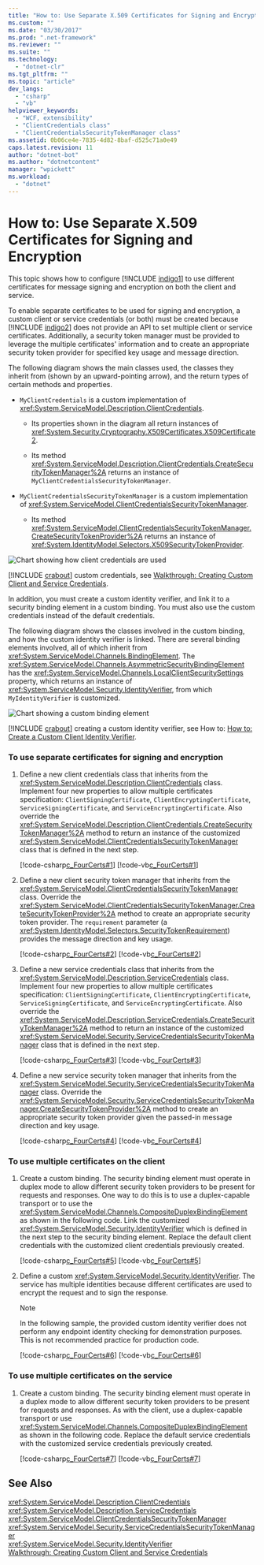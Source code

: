 ```yaml
---
title: "How to: Use Separate X.509 Certificates for Signing and Encryption"
ms.custom: ""
ms.date: "03/30/2017"
ms.prod: ".net-framework"
ms.reviewer: ""
ms.suite: ""
ms.technology: 
  - "dotnet-clr"
ms.tgt_pltfrm: ""
ms.topic: "article"
dev_langs: 
  - "csharp"
  - "vb"
helpviewer_keywords: 
  - "WCF, extensibility"
  - "ClientCredentials class"
  - "ClientCredentialsSecurityTokenManager class"
ms.assetid: 0b06ce4e-7835-4d82-8baf-d525c71a0e49
caps.latest.revision: 11
author: "dotnet-bot"
ms.author: "dotnetcontent"
manager: "wpickett"
ms.workload: 
  - "dotnet"
---
```

# How to: Use Separate X.509 Certificates for Signing and Encryption
This topic shows how to configure [!INCLUDE [indigo1](../../../../includes/indigo1-md.md)] to use different certificates for message signing and encryption on both the client and service.  
  
 To enable separate certificates to be used for signing and encryption, a custom client or service credentials (or both) must be created because [!INCLUDE [indigo2](../../../../includes/indigo2-md.md)] does not provide an API to set multiple client or service certificates. Additionally, a security token manager must be provided to leverage the multiple certificates' information and to create an appropriate security token provider for specified key usage and message direction.  
  
 The following diagram shows the main classes used, the classes they inherit from (shown by an upward-pointing arrow), and the return types of certain methods and properties.  
  
-   `MyClientCredentials` is a custom implementation of <xref:System.ServiceModel.Description.ClientCredentials>.  
  
    -   Its properties shown in the diagram all return instances of <xref:System.Security.Cryptography.X509Certificates.X509Certificate2>.  
  
    -   Its method <xref:System.ServiceModel.Description.ClientCredentials.CreateSecurityTokenManager%2A> returns an instance of `MyClientCredentialsSecurityTokenManager`.  
  
-   `MyClientCredentialsSecurityTokenManager` is a custom implementation of <xref:System.ServiceModel.ClientCredentialsSecurityTokenManager>.  
  
    -   Its method <xref:System.ServiceModel.ClientCredentialsSecurityTokenManager.CreateSecurityTokenProvider%2A> returns an instance of <xref:System.IdentityModel.Selectors.X509SecurityTokenProvider>.  
  
 ![Chart showing how client credentials are used](../../../../docs/framework/wcf/extending/media/e4971edd-a59f-4571-b36f-7e6b2f0d610f.gif "e4971edd-a59f-4571-b36f-7e6b2f0d610f")  
  
 [!INCLUDE [crabout](../../../../includes/crabout-md.md)] custom credentials, see [Walkthrough: Creating Custom Client and Service Credentials](../../../../docs/framework/wcf/extending/walkthrough-creating-custom-client-and-service-credentials.md).  
  
 In addition, you must create a custom identity verifier, and link it to a security binding element in a custom binding. You must also use the custom credentials instead of the default credentials.  
  
 The following diagram shows the classes involved in the custom binding, and how the custom identity verifier is linked. There are several binding elements involved, all of which inherit from <xref:System.ServiceModel.Channels.BindingElement>. The <xref:System.ServiceModel.Channels.AsymmetricSecurityBindingElement> has the <xref:System.ServiceModel.Channels.LocalClientSecuritySettings> property, which returns an instance of <xref:System.ServiceModel.Security.IdentityVerifier>, from which `MyIdentityVerifier` is customized.  
  
 ![Chart showing a custom binding element](../../../../docs/framework/wcf/extending/media/dddea4a2-0bb4-4921-9bf4-20d4d82c3da5.gif "dddea4a2-0bb4-4921-9bf4-20d4d82c3da5")  
  
 [!INCLUDE [crabout](../../../../includes/crabout-md.md)] creating a custom identity verifier, see How to: [How to: Create a Custom Client Identity Verifier](../../../../docs/framework/wcf/extending/how-to-create-a-custom-client-identity-verifier.md).  
  
### To use separate certificates for signing and encryption  
  
1. Define a new client credentials class that inherits from the <xref:System.ServiceModel.Description.ClientCredentials> class. Implement four new properties to allow multiple certificates specification: `ClientSigningCertificate`, `ClientEncryptingCertificate`, `ServiceSigningCertificate`, and `ServiceEncryptingCertificate`. Also override the <xref:System.ServiceModel.Description.ClientCredentials.CreateSecurityTokenManager%2A> method to return an instance of the customized <xref:System.ServiceModel.ClientCredentialsSecurityTokenManager> class that is defined in the next step.  
  
    [!code-csharp[c_FourCerts#1](../../../../samples/snippets/csharp/VS_Snippets_CFX/c_fourcerts/cs/source.cs#1)]
    [!code-vb[c_FourCerts#1](../../../../samples/snippets/visualbasic/VS_Snippets_CFX/c_fourcerts/vb/source.vb#1)]  
  
2. Define a new client security token manager that inherits from the <xref:System.ServiceModel.ClientCredentialsSecurityTokenManager> class. Override the <xref:System.ServiceModel.ClientCredentialsSecurityTokenManager.CreateSecurityTokenProvider%2A> method to create an appropriate security token provider. The `requirement` parameter (a <xref:System.IdentityModel.Selectors.SecurityTokenRequirement>) provides the message direction and key usage.  
  
    [!code-csharp[c_FourCerts#2](../../../../samples/snippets/csharp/VS_Snippets_CFX/c_fourcerts/cs/source.cs#2)]
    [!code-vb[c_FourCerts#2](../../../../samples/snippets/visualbasic/VS_Snippets_CFX/c_fourcerts/vb/source.vb#2)]  
  
3. Define a new service credentials class that inherits from the <xref:System.ServiceModel.Description.ServiceCredentials> class. Implement four new properties to allow multiple certificates specification: `ClientSigningCertificate`, `ClientEncryptingCertificate`, `ServiceSigningCertificate`, and `ServiceEncryptingCertificate`. Also override the <xref:System.ServiceModel.Description.ServiceCredentials.CreateSecurityTokenManager%2A> method to return an instance of the customized <xref:System.ServiceModel.Security.ServiceCredentialsSecurityTokenManager> class that is defined in the next step.  
  
    [!code-csharp[c_FourCerts#3](../../../../samples/snippets/csharp/VS_Snippets_CFX/c_fourcerts/cs/source.cs#3)]
    [!code-vb[c_FourCerts#3](../../../../samples/snippets/visualbasic/VS_Snippets_CFX/c_fourcerts/vb/source.vb#3)]  
  
4. Define a new service security token manager that inherits from the <xref:System.ServiceModel.Security.ServiceCredentialsSecurityTokenManager> class. Override the <xref:System.ServiceModel.Security.ServiceCredentialsSecurityTokenManager.CreateSecurityTokenProvider%2A> method to create an appropriate security token provider given the passed-in message direction and key usage.  
  
    [!code-csharp[c_FourCerts#4](../../../../samples/snippets/csharp/VS_Snippets_CFX/c_fourcerts/cs/source.cs#4)]
    [!code-vb[c_FourCerts#4](../../../../samples/snippets/visualbasic/VS_Snippets_CFX/c_fourcerts/vb/source.vb#4)]  
  
### To use multiple certificates on the client  
  
1. Create a custom binding. The security binding element must operate in duplex mode to allow different security token providers to be present for requests and responses. One way to do this is to use a duplex-capable transport or to use the <xref:System.ServiceModel.Channels.CompositeDuplexBindingElement> as shown in the following code. Link the customized <xref:System.ServiceModel.Security.IdentityVerifier> which is defined in the next step to the security binding element. Replace the default client credentials with the customized client credentials previously created.  
  
    [!code-csharp[c_FourCerts#5](../../../../samples/snippets/csharp/VS_Snippets_CFX/c_fourcerts/cs/source.cs#5)]
    [!code-vb[c_FourCerts#5](../../../../samples/snippets/visualbasic/VS_Snippets_CFX/c_fourcerts/vb/source.vb#5)]  
  
2. Define a custom <xref:System.ServiceModel.Security.IdentityVerifier>. The service has multiple identities because different certificates are used to encrypt the request and to sign the response.  
  
   > [!NOTE]
   >  In the following sample, the provided custom identity verifier does not perform any endpoint identity checking for demonstration purposes. This is not recommended practice for production code.  
  
    [!code-csharp[c_FourCerts#6](../../../../samples/snippets/csharp/VS_Snippets_CFX/c_fourcerts/cs/source.cs#6)]
    [!code-vb[c_FourCerts#6](../../../../samples/snippets/visualbasic/VS_Snippets_CFX/c_fourcerts/vb/source.vb#6)]  
  
### To use multiple certificates on the service  
  
1. Create a custom binding. The security binding element must operate in a duplex mode to allow different security token providers to be present for requests and responses. As with the client, use a duplex-capable transport or use <xref:System.ServiceModel.Channels.CompositeDuplexBindingElement> as shown in the following code. Replace the default service credentials with the customized service credentials previously created.  
  
    [!code-csharp[c_FourCerts#7](../../../../samples/snippets/csharp/VS_Snippets_CFX/c_fourcerts/cs/source.cs#7)]
    [!code-vb[c_FourCerts#7](../../../../samples/snippets/visualbasic/VS_Snippets_CFX/c_fourcerts/vb/source.vb#7)]  
  
## See Also  
 <xref:System.ServiceModel.Description.ClientCredentials>  
 <xref:System.ServiceModel.Description.ServiceCredentials>  
 <xref:System.ServiceModel.ClientCredentialsSecurityTokenManager>  
 <xref:System.ServiceModel.Security.ServiceCredentialsSecurityTokenManager>  
 <xref:System.ServiceModel.Security.IdentityVerifier>  
 [Walkthrough: Creating Custom Client and Service Credentials](../../../../docs/framework/wcf/extending/walkthrough-creating-custom-client-and-service-credentials.md)
